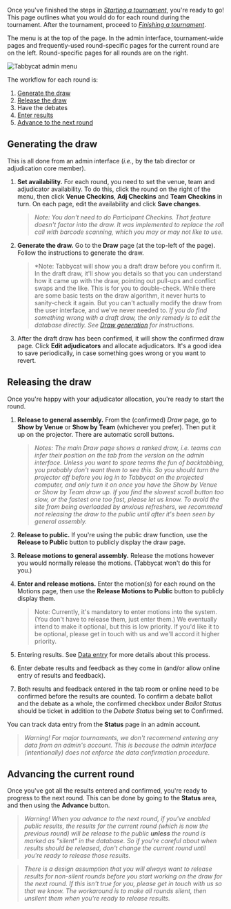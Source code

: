 Once you've finished the steps in *[Starting a tournament](starting-a-tournament.md)*, you're ready to go! This page outlines what you would do for each round during the tournament. After the tournament, proceed to *[Finishing a tournament](finishing-a-tournament.md)*.

The menu is at the top of the page. In the admin interface, tournament-wide pages and frequently-used round-specific pages for the current round are on the left. Round-specific pages for all rounds are on the right.

![Tabbycat admin menu](https://raw.githubusercontent.com/wiki/czlee/tabbycat/images/tabbycat-admin-menu.PNG)

The workflow for each round is:

1. [Generate the draw](#generating-the-draw)
2. [Release the draw](#releasing-the-draw)
3. Have the debates
4. [Enter results](#entering-results)
5. [Advance to the next round](#advancing-the-current-round)

## Generating the draw
This is all done from an admin interface (*i.e.*, by the tab director or adjudication core member).

1. **Set availability.** For each round, you need to set the venue, team and adjudicator availability. To do this, click the round on the right of the menu, then click **Venue Checkins**, **Adj Checkins** and **Team Checkins** in turn. On each page, edit the availability and click **Save changes**.

    > *Note: You don't need to do Participant Checkins. That feature doesn't factor into the draw. It was implemented to replace the roll call with barcode scanning, which you may or may not like to use.*

2. **Generate the draw.** Go to the **Draw** page (at the top-left of the page). Follow the instructions to generate the draw.

    > *Note: Tabbycat will show you a draft draw before you confirm it. In the draft draw, it'll show you details so that you can understand how it came up with the draw, pointing out pull-ups and conflict swaps and the like. This is for you to double-check. While there are some basic tests on the draw algorithm, it never hurts to sanity-check it again. But you can't actually modify the draw from the user interface, and we've never needed to.
    > *If you <em>do</em> find something wrong with a draft draw, the only remedy is to edit the database directly. See [Draw generation](../features/draw-generation.md) for instructions.*

3. After the draft draw has been confirmed, it will show the confirmed draw page. Click **Edit adjudicators** and allocate adjudicators. It's a good idea to save periodically, in case something goes wrong or you want to revert.

## Releasing the draw

Once you're happy with your adjudicator allocation, you're ready to start the round.

1. **Release to general assembly.** From the (confirmed) *Draw* page, go to **Show by Venue** or **Show by Team** (whichever you prefer). Then put it up on the projector. There are automatic scroll buttons.

    > *Notes: The main <em>Draw</em> page shows a ranked draw, <em>i.e.</em> teams can infer their position on the tab from the version on the admin interface. Unless you want to spare teams the fun of backtabbing, you probably don't want them to see this. So you should turn the projector off before you log in to Tabbycat on the projected computer, and only turn it on once you have the <em>Show by Venue</em> or <em>Show by Team</em> draw up.*
    > *If you find the slowest scroll button too slow, or the fastest one too fast, please let us know.*
    > *To avoid the site from being overloaded by anxious refreshers, we recommend not releasing the draw to the public until after it's been seen by general assembly.*

2. **Release to public.** If you're using the public draw function, use the **Release to Public** button to publicly display the draw page.
3. **Release motions to general assembly.** Release the motions however you would normally release the motions. (Tabbycat won't do this for you.)
4. **Enter and release motions.** Enter the motion(s) for each round on the Motions page, then use the **Release Motions to Public** button to publicly display them.
    > Note: Currently, it's mandatory to enter motions into the system. (You don't have to release them, just enter them.) We eventually intend to make it optional, but this is low priority. If you'd like it to be optional, please get in touch with us and we'll accord it higher priority.
5. Entering results. See [Data entry](../features/data-entry.md) for more details about this process.
6. Enter debate results and feedback as they come in (and/or allow online entry of results and feedback).
7. Both results and feedback entered in the tab room or online need to be confirmed before the results are counted. To confirm a debate ballot and the debate as a whole, the confirmed checkbox under *Ballot Status* should be ticket in addition to the *Debate Status* being set to Confirmed.

You can track data entry from the **Status** page in an admin account.

> *Warning! For major tournaments, we don't recommend entering any data from an admin's account. This is because the admin interface (intentionally) does not enforce the data confirmation procedure.*

## Advancing the current round

Once you've got all the results entered and confirmed, you're ready to progress to the next round. This can be done by going to the **Status** area, and then using the **Advance** button.

> *Warning! When you advance to the next round, if you've enabled public results, the results for the current round (which is now the previous round) will be release to the public **unless** the round is marked as "silent" in the database. So if you're careful about when results should be released, don't change the current round until you're ready to release those results.*

> *There is a design assumption that you will always want to release results for non-silent rounds before you start working on the draw for the next round. If this isn't true for you, please get in touch with us so that we know. The workaround is to make all rounds silent, then unsilent them when you're ready to release results.*

